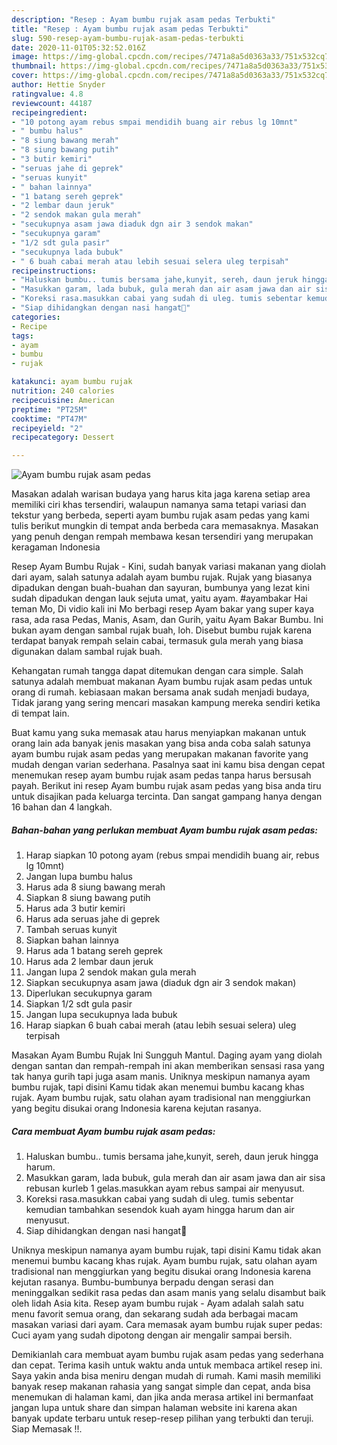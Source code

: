 ```yaml
---
description: "Resep : Ayam bumbu rujak asam pedas Terbukti"
title: "Resep : Ayam bumbu rujak asam pedas Terbukti"
slug: 590-resep-ayam-bumbu-rujak-asam-pedas-terbukti
date: 2020-11-01T05:32:52.016Z
image: https://img-global.cpcdn.com/recipes/7471a8a5d0363a33/751x532cq70/ayam-bumbu-rujak-asam-pedas-foto-resep-utama.jpg
thumbnail: https://img-global.cpcdn.com/recipes/7471a8a5d0363a33/751x532cq70/ayam-bumbu-rujak-asam-pedas-foto-resep-utama.jpg
cover: https://img-global.cpcdn.com/recipes/7471a8a5d0363a33/751x532cq70/ayam-bumbu-rujak-asam-pedas-foto-resep-utama.jpg
author: Hettie Snyder
ratingvalue: 4.8
reviewcount: 44187
recipeingredient:
- "10 potong ayam rebus smpai mendidih buang air rebus lg 10mnt"
- " bumbu halus"
- "8 siung bawang merah"
- "8 siung bawang putih"
- "3 butir kemiri"
- "seruas jahe di geprek"
- "seruas kunyit"
- " bahan lainnya"
- "1 batang sereh geprek"
- "2 lembar daun jeruk"
- "2 sendok makan gula merah"
- "secukupnya asam jawa diaduk dgn air 3 sendok makan"
- "secukupnya garam"
- "1/2 sdt gula pasir"
- "secukupnya lada bubuk"
- " 6 buah cabai merah atau lebih sesuai selera uleg terpisah"
recipeinstructions:
- "Haluskan bumbu.. tumis bersama jahe,kunyit, sereh, daun jeruk hingga harum."
- "Masukkan garam, lada bubuk, gula merah dan air asam jawa dan air sisa rebusan kurleb 1 gelas.masukkan ayam rebus sampai air menyusut."
- "Koreksi rasa.masukkan cabai yang sudah di uleg. tumis sebentar kemudian tambahkan sesendok kuah ayam hingga harum dan air menyusut."
- "Siap dihidangkan dengan nasi hangat🥰"
categories:
- Recipe
tags:
- ayam
- bumbu
- rujak

katakunci: ayam bumbu rujak 
nutrition: 240 calories
recipecuisine: American
preptime: "PT25M"
cooktime: "PT47M"
recipeyield: "2"
recipecategory: Dessert

---
```



![Ayam bumbu rujak asam pedas](https://img-global.cpcdn.com/recipes/7471a8a5d0363a33/751x532cq70/ayam-bumbu-rujak-asam-pedas-foto-resep-utama.jpg)

Masakan adalah warisan budaya yang harus kita jaga karena setiap area memiliki ciri khas tersendiri, walaupun namanya sama tetapi variasi dan tekstur yang berbeda, seperti ayam bumbu rujak asam pedas yang kami tulis berikut mungkin di tempat anda berbeda cara memasaknya. Masakan yang penuh dengan rempah membawa kesan tersendiri yang merupakan keragaman Indonesia

Resep Ayam Bumbu Rujak - Kini, sudah banyak variasi makanan yang diolah dari ayam, salah satunya adalah ayam bumbu rujak. Rujak yang biasanya dipadukan dengan buah-buahan dan sayuran, bumbunya yang lezat kini sudah dipadukan dengan lauk sejuta umat, yaitu ayam. #ayambakar Hai teman Mo, Di vidio kali ini Mo berbagi resep Ayam bakar yang super kaya rasa, ada rasa Pedas, Manis, Asam, dan Gurih, yaitu Ayam Bakar Bumbu. Ini bukan ayam dengan sambal rujak buah, loh. Disebut bumbu rujak karena terdapat banyak rempah selain cabai, termasuk gula merah yang biasa digunakan dalam sambal rujak buah.

Kehangatan rumah tangga dapat ditemukan dengan cara simple. Salah satunya adalah membuat makanan Ayam bumbu rujak asam pedas untuk orang di rumah. kebiasaan makan bersama anak sudah menjadi budaya, Tidak jarang yang sering mencari masakan kampung mereka sendiri ketika di tempat lain.

Buat kamu yang suka memasak atau harus menyiapkan makanan untuk orang lain ada banyak jenis masakan yang bisa anda coba salah satunya ayam bumbu rujak asam pedas yang merupakan makanan favorite yang mudah dengan varian sederhana. Pasalnya saat ini kamu bisa dengan cepat menemukan resep ayam bumbu rujak asam pedas tanpa harus bersusah payah.
Berikut ini resep Ayam bumbu rujak asam pedas yang bisa anda tiru untuk disajikan pada keluarga tercinta. Dan sangat gampang hanya dengan 16 bahan dan 4 langkah.


<!--inarticleads1-->

##### Bahan-bahan yang perlukan membuat Ayam bumbu rujak asam pedas:

1. Harap siapkan 10 potong ayam (rebus smpai mendidih buang air, rebus lg 10mnt)
1. Jangan lupa  bumbu halus
1. Harus ada 8 siung bawang merah
1. Siapkan 8 siung bawang putih
1. Harus ada 3 butir kemiri
1. Harus ada seruas jahe di geprek
1. Tambah seruas kunyit
1. Siapkan  bahan lainnya
1. Harus ada 1 batang sereh geprek
1. Harus ada 2 lembar daun jeruk
1. Jangan lupa 2 sendok makan gula merah
1. Siapkan secukupnya asam jawa (diaduk dgn air 3 sendok makan)
1. Diperlukan secukupnya garam
1. Siapkan 1/2 sdt gula pasir
1. Jangan lupa secukupnya lada bubuk
1. Harap siapkan  6 buah cabai merah (atau lebih sesuai selera) uleg terpisah


Masakan Ayam Bumbu Rujak Ini Sungguh Mantul. Daging ayam yang diolah dengan santan dan rempah-rempah ini akan memberikan sensasi rasa yang tak hanya gurih tapi juga asam manis. Uniknya meskipun namanya ayam bumbu rujak, tapi disini Kamu tidak akan menemui bumbu kacang khas rujak. Ayam bumbu rujak, satu olahan ayam tradisional nan menggiurkan yang begitu disukai orang Indonesia karena kejutan rasanya. 

<!--inarticleads2-->

##### Cara membuat  Ayam bumbu rujak asam pedas:

1. Haluskan bumbu.. tumis bersama jahe,kunyit, sereh, daun jeruk hingga harum.
1. Masukkan garam, lada bubuk, gula merah dan air asam jawa dan air sisa rebusan kurleb 1 gelas.masukkan ayam rebus sampai air menyusut.
1. Koreksi rasa.masukkan cabai yang sudah di uleg. tumis sebentar kemudian tambahkan sesendok kuah ayam hingga harum dan air menyusut.
1. Siap dihidangkan dengan nasi hangat🥰


Uniknya meskipun namanya ayam bumbu rujak, tapi disini Kamu tidak akan menemui bumbu kacang khas rujak. Ayam bumbu rujak, satu olahan ayam tradisional nan menggiurkan yang begitu disukai orang Indonesia karena kejutan rasanya. Bumbu-bumbunya berpadu dengan serasi dan meninggalkan sedikit rasa pedas dan asam manis yang selalu disambut baik oleh lidah Asia kita. Resep ayam bumbu rujak - Ayam adalah salah satu menu favorit semua orang, dan sekarang sudah ada berbagai macam masakan variasi dari ayam. Cara memasak ayam bumbu rujak super pedas: Cuci ayam yang sudah dipotong dengan air mengalir sampai bersih. 

Demikianlah cara membuat ayam bumbu rujak asam pedas yang sederhana dan cepat. Terima kasih untuk waktu anda untuk membaca artikel resep ini. Saya yakin anda bisa meniru dengan mudah di rumah. Kami masih memiliki banyak resep makanan rahasia yang sangat simple dan cepat, anda bisa menemukan di halaman kami, dan jika anda merasa artikel ini bermanfaat jangan lupa untuk share dan simpan halaman website ini karena akan banyak update terbaru untuk resep-resep pilihan yang terbukti dan teruji. Siap Memasak !!. 
